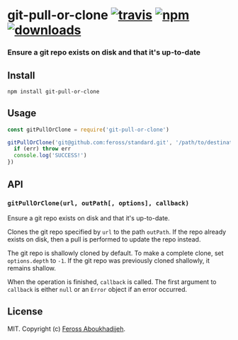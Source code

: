 # git-pull-or-clone [![travis][travis-image]][travis-url] [![npm][npm-image]][npm-url] [![downloads][downloads-image]][downloads-url]

[travis-image]: https://img.shields.io/travis/feross/git-pull-or-clone/master.svg
[travis-url]: https://travis-ci.org/feross/git-pull-or-clone
[npm-image]: https://img.shields.io/npm/v/git-pull-or-clone.svg
[npm-url]: https://npmjs.org/package/git-pull-or-clone
[downloads-image]: https://img.shields.io/npm/dm/git-pull-or-clone.svg
[downloads-url]: https://npmjs.org/package/git-pull-or-clone

### Ensure a git repo exists on disk and that it's up-to-date

## Install

```
npm install git-pull-or-clone
```

## Usage

```js
const gitPullOrClone = require('git-pull-or-clone')

gitPullOrClone('git@github.com:feross/standard.git', '/path/to/destination', (err) => {
  if (err) throw err
  console.log('SUCCESS!')
})
```

## API

### `gitPullOrClone(url, outPath[, options], callback)`

Ensure a git repo exists on disk and that it's up-to-date.

Clones the git repo specified by `url` to the path `outPath`. If the repo already exists on disk,
then a pull is performed to update the repo instead.

The git repo is shallowly cloned by default. To make a complete clone, set `options.depth` to `-1`. If the git repo was previously cloned shallowly, it remains shallow.

When the operation is finished, `callback` is called. The first argument to `callback` is either
`null` or an `Error` object if an error occurred.

## License

MIT. Copyright (c) [Feross Aboukhadijeh](http://feross.org).
